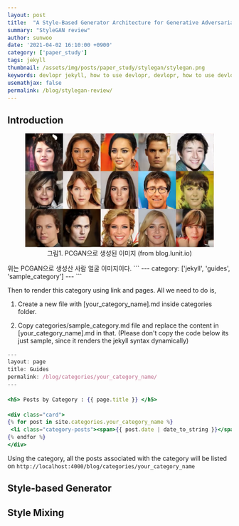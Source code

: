 ```yaml
---
layout: post
title:  "A Style-Based Generator Architecture for Generative Adversarial Networks"
summary: "StyleGAN review"
author: sunwoo
date: '2021-04-02 16:10:00 +0900'
category: ['paper_study']
tags: jekyll
thumbnail: /assets/img/posts/paper_study/stylegan/stylegan.png
keywords: devlopr jekyll, how to use devlopr, devlopr, how to use devlopr-jekyll, devlopr-jekyll tutorial,best jekyll themes, multi categories and tags
usemathjax: false
permalink: /blog/stylegan-review/
---
```


## Introduction
<figure style="text-align: center">
	<img src="/assets/img/posts/paper_study/stylegan/pcgan.png" alt="pcgan.png"/>
	<figcaption>그림1. PCGAN으로 생성된 이미지 (from blog.lunit.io)</figcaption>
</figure>
위는 PCGAN으로 생성산 사람 얼굴 이미지이다.
```
---
category: ['jekyll', 'guides', 'sample_category']
---
```

Then to render this category using link and pages. All we need to do is,

1. Create a new file with [your_category_name].md inside categories folder.

2. Copy categories/sample_category.md file and replace the content in [your_category_name].md in that. (Please don't copy the code below its just sample, since it renders the jekyll syntax dynamically)

```jsx
---
layout: page
title: Guides
permalink: /blog/categories/your_category_name/
---

<h5> Posts by Category : {{ page.title }} </h5>

<div class="card">
{% for post in site.categories.your_category_name %}
 <li class="category-posts"><span>{{ post.date | date_to_string }}</span> &nbsp; <a href="{{ post.url }}">{{ post.title }}</a></li>
{% endfor %}
</div>
```

Using the category, all the posts associated with the category will be listed on
`http://localhost:4000/blog/categories/your_category_name`


## Style-based Generator


## Style Mixing